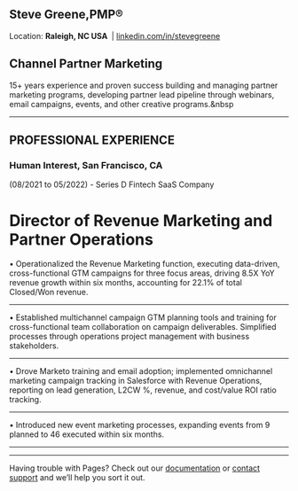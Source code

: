 ## Steve Greene,PMP&reg;&nbsp;
Location: <b>Raleigh, NC USA&nbsp;</b> | <a href="https://www.linkedin.com/in/stevegreene/">linkedin.com/in/stevegreene</a>

## Channel Partner Marketing

15+ years experience and proven success building and managing partner marketing programs, developing partner lead pipeline through webinars, email campaigns, events, and other creative programs.&nbsp
<p></p>
<hr>
<p paraeid="{167e8fe1-fe30-48ea-9e21-31033872ace7}{168}" paraid="479438528" style="text-align: center;"><h2><strong>PROFESSIONAL EXPERIENCE&nbsp;</strong></p></h2>

### Human Interest, San Francisco, CA
(08/2021 to 05/2022) - Series D Fintech SaaS Company 
# Director of Revenue Marketing and Partner Operations
•	Operationalized the Revenue Marketing function, executing data-driven, cross-functional GTM campaigns for three focus areas, driving 8.5X YoY revenue growth within six months, accounting for 22.1% of total Closed/Won revenue.<hr>
•	Established multichannel campaign GTM planning tools and training for cross-functional team collaboration on campaign deliverables. Simplified processes through operations project management with business stakeholders.<hr>
•	Drove Marketo training and email adoption; implemented omnichannel marketing campaign tracking in Salesforce with Revenue Operations, reporting on lead generation, L2CW %, revenue, and cost/value ROI ratio tracking.<hr>
•	Introduced new event marketing processes, expanding events from 9 planned to 46 executed within six months.<hr>
<hr>


Having trouble with Pages? Check out our [documentation](https://docs.github.com/categories/github-pages-basics/) or [contact support](https://support.github.com/contact) and we’ll help you sort it out.

